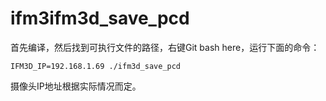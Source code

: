 # ifm3ifm3d_save_pcd

首先编译，然后找到可执行文件的路径，右键Git bash here，运行下面的命令：

```
IFM3D_IP=192.168.1.69 ./ifm3d_save_pcd
```

摄像头IP地址根据实际情况而定。
